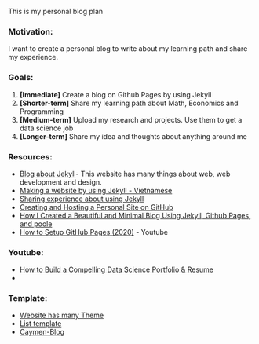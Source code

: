 This is my personal blog plan

### Motivation:
I want to create a personal blog to write about my learning path and share my experience.

### Goals:
1. **[Immediate]** Create a blog on Github Pages by using Jekyll
2. **[Shorter-term]** Share my learning path about Math, Economics and Programming 
3. **[Medium-term]** Upload my research and projects. Use them to get a data science job
4. **[Longer-term]** Share my idea and thoughts about anything around me

### Resources:
* [Blog about Jekyll](https://blog.webjeda.com/)- This website has many things about web, web development and design.
* [Making a website by using Jekyll - Vietnamese](https://blog.vietanhdev.com/posts/xay-dung-website-voi-jekyll/)
* [Sharing experience about using Jekyll](https://daynhauhoc.com/t/lam-blog-bang-jekyll-su-dung-host-cua-github-level-sieu-co-ban/7030/30)
* [Creating and Hosting a Personal Site on GitHub](http://jmcglone.com/guides/github-pages/)
* [How I Created a Beautiful and Minimal Blog Using Jekyll, Github Pages, and poole](http://joshualande.com/jekyll-github-pages-poole)
* [How to Setup GitHub Pages (2020)](https://www.youtube.com/watch?v=qWrcgHwSG8M) - Youtube

### Youtube:
* [How to Build a Compelling Data Science Portfolio & Resume](https://www.youtube.com/watch?v=xrhPjE7wHas)
* []()
### Template:
* [Website has many Theme](http://jekyllthemes.org/)
* [List template](http://hugosereno.eu/)
* [Caymen-Blog](https://github.com/lorepirri/cayman-blog)
